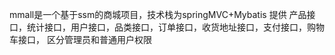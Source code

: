 mmall是一个基于ssm的商城项目，技术栈为springMVC+Mybatis 
提供 产品接口，统计接口，用户接口，品类接口，订单接口，收货地址接口，支付接口，购物车接口，
区分管理员和普通用户权限
